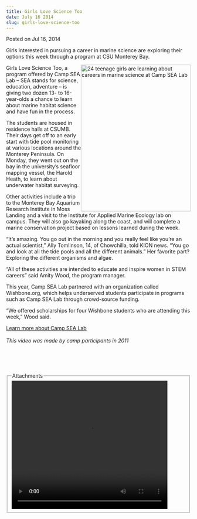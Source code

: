 ```yaml
---
title: Girls Love Science Too
date: July 16 2014
slug: girls-love-science-too
---
```


 



<span class="date">Posted on Jul 16, 2014    </span>
<p>Girls interested in pursuing a career in marine science are
exploring their options this week through a program at CSU Monterey
Bay.</p>
<p><img alt="24 teenage girls are learning about careers in marine science at Camp SEA Lab" src="https://news.csumb.edu/sites/default/files/65/attachments/news/images/csl-summer-camp-tcres04.jpg" style="width:300px; height:400px; float:right">Girls Love Science
Too, a program offered by Camp SEA Lab &#x2013; SEA stands for science,
education, adventure &#x2013; is giving two dozen 13- to 16-year-olds a
chance to learn about marine habitat science and have fun in the
process.</img></p>
<p>The students are housed in residence halls at CSUMB. Their days
get off to an early start with tide pool monitoring at various
locations around the Monterey Peninsula. On Monday, they went out
on the bay in the university&#x2019;s seafloor mapping vessel, the Harold
Heath, to learn about underwater habitat surveying.</p>
<p>Other activities include a trip to the Monterey Bay Aquarium
Research Institute in Moss Landing and a visit to the Institute for
Applied Marine Ecology lab on campus. They will also go kayaking
along the coast, and will complete a marine conservation project
based on lessons learned during the week.</p>
<p>&#x201C;It&#x2019;s amazing. You go out in the morning and you really feel
like you&#x2019;re an actual scientist,&#x201D; Ally Tomlinson, 14, of
Chowchilla, told KION news. &#x201C;You go and look at all the tide pools
and all the different animals.&#x201D; Her favorite part? Exploring the
different organisms and algae.</p>
<p>&#x201C;All of these activities are intended to educate and inspire
women in STEM careers&#x201D; said Amity Wood, the program manager.</p>
<p>This year, Camp SEA Lab partnered with an organization called
Wishbone.org, which helps underserved students participate in
programs such as Camp SEA Lab through crowd-source funding.</p>
<p>&#x201C;We offered scholarships for four Wishbone students who are
attending this week,&#x201D; Wood said.</p>
<p><a href="https://www.campsealab.org" rel="nofollow">Learn more
about Camp SEA Lab</a><br>
<br>
<em>This video was made by camp participants in 2011</em></br></br></p>
<p><br>
&#xA0;</br></p>
<fieldset class="fieldgroup group-attachments">
<legend>Attachments</legend>
<div class="field field-type-emvideo field-field-attach-video">
<div class="field-items">
<div class="field-item odd">
<div class="emvideo emvideo-video emvideo-youtube">
<div class="emfield-emvideo emfield-emvideo-youtube">
<div id="emvideo-youtube-flash-wrapper-1">
<!--<object type="application/x-shockwave-flash" height="350" width="425" data="https://www.youtube.com/v/UG0Csh-w7NM&amp;rel=0&amp;enablejsapi=1&amp;playerapiid=ytplayer&amp;fs=1" id="emvideo-youtube-flash-1">
          <param name="movie" value="https://www.youtube.com/v/UG0Csh-w7NM&amp;rel=0&amp;enablejsapi=1&amp;playerapiid=ytplayer&amp;fs=1" />
          <param name="allowScriptAccess" value="sameDomain"/>
          <param name="quality" value="best"/>
          <param name="allowFullScreen" value="true"/>
          <param name="bgcolor" value="#FFFFFF"/>
          <param name="scale" value="noScale"/>
          <param name="salign" value="TL"/>
          <param name="FlashVars" value="playerMode=embedded" />
          <param name="wmode" value="transparent" />
        </object>-->
<video controls="" width="425" height="350">
<source src="https://r1---sn-o097znee.googlevideo.com/videoplayback?ratebypass=yes&amp;ipbits=0&amp;mm=31&amp;signature=D9282B0035921DF0E94BF47FC30CF1F9B73AE36F.5A627CA93DD10D46A8D665FCBB2429611A6001BA&amp;fexp=900718,907263,916104,923368,927622,929821,930676,936121,9406392,941004,943917,947225,948124,952302,952605,952901,955301,957103,957105,957201,959701&amp;key=yt5&amp;ip=198.189.249.65&amp;sparams=dur,id,initcwndbps,ip,ipbits,itag,mm,ms,mv,pl,ratebypass,source,upn,expire&amp;dur=264.986&amp;mt=1422316236&amp;sver=3&amp;expire=1422337921&amp;source=youtube&amp;pl=23&amp;id=o-AOTzLjw3Ze7aCUT7SCRlPtvc6i7j6dA7eLneTjmsk3Oc&amp;ms=au&amp;mv=m&amp;upn=tvX8V6pr1Rk&amp;initcwndbps=4377500&amp;itag=18&amp;name=UG0Csh-w7NM" type="video/mp4"/></video></div>
</div>
</div>
</div>
</div>
</div>
</fieldset>

```
